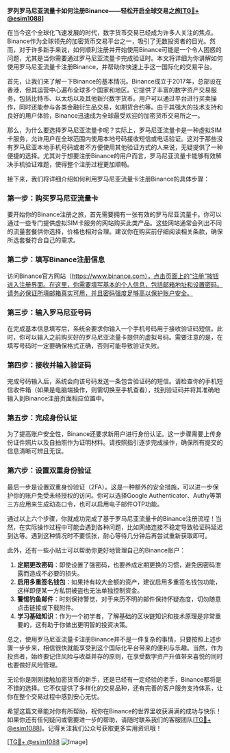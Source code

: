 **罗列罗马尼亚流量卡如何注册Binance——轻松开启全球交易之旅[[TG💪+ @esim1088](https://t.me/s/esim1088)]**

在当今这个全球化飞速发展的时代，数字货币交易已经成为许多人关注的焦点。Binance作为全球领先的加密货币交易平台之一，吸引了无数投资者的目光。然而，对于许多新手来说，如何顺利注册并开始使用Binance可能是一个令人困惑的问题，尤其是当你需要通过罗马尼亚流量卡完成验证时。本文将详细为你讲解如何使用罗马尼亚流量卡注册Binance，并帮助你快速上手这一国际化的交易平台。

首先，让我们来了解一下Binance的基本情况。Binance成立于2017年，总部设在香港，但其运营中心遍布全球多个国家和地区。它提供了丰富的数字资产交易服务，包括比特币、以太坊以及其他新兴数字货币。用户可以通过平台进行买卖操作，同时还能参与各类金融衍生品交易，如期货合约等。由于其强大的技术支持和良好的用户体验，Binance迅速成为全球最受欢迎的加密货币交易所之一。

那么，为什么要选择罗马尼亚流量卡呢？实际上，罗马尼亚流量卡是一种虚拟SIM卡服务，允许用户在全球范围内使用本地号码接收短信或电话验证。这对于那些没有罗马尼亚本地手机号码或者不方便使用其他验证方式的人来说，无疑提供了一种便捷的选择。尤其对于想要注册Binance的用户而言，罗马尼亚流量卡能够有效解决手机验证难题，使得整个注册过程更加顺畅。

接下来，我们将详细介绍如何利用罗马尼亚流量卡注册Binance的具体步骤：

### 第一步：购买罗马尼亚流量卡

要开始你的Binance注册之旅，首先需要拥有一张有效的罗马尼亚流量卡。你可以通过一些专门提供虚拟SIM卡服务的网站购买此类产品。这些网站通常会列出不同的流量套餐供你选择，价格也相对合理。建议你在购买前仔细阅读相关条款，确保所选套餐符合自己的需求。

### 第二步：填写Binance注册信息

访问Binance官方网站（https://www.binance.com），点击页面上的“注册”按钮进入注册界面。在这里，你需要填写基本的个人信息，包括邮箱地址和设置密码。请务必保证所填邮箱真实可用，并且密码强度足够高以保护账户安全。

### 第三步：输入罗马尼亚号码

在完成基本信息填写后，系统会要求你输入一个手机号码用于接收验证码短信。此时，你可以输入之前购买好的罗马尼亚流量卡提供的虚拟号码。需要注意的是，在填写号码时一定要确保格式正确，否则可能导致验证失败。

### 第四步：接收并输入验证码

完成号码输入后，系统会向该号码发送一条包含验证码的短信。请检查你的手机短信收件箱（如果是电脑端操作，则需切换至手机查看），找到验证码并将其准确地输入到Binance注册页面相应位置中。

### 第五步：完成身份认证

为了提高账户安全性，Binance还要求新用户进行身份认证。这一步骤需要上传身份证件照片以及自拍照作为证明材料。请按照指引逐步完成操作，确保所有提交的信息清晰可辨且无误。

### 第六步：设置双重身份验证

最后一步是设置双重身份验证（2FA）。这是一种额外的安全措施，可以进一步保护你的账户免受未经授权的访问。你可以选择Google Authenticator、Authy等第三方应用来生成动态口令，也可以启用电子邮件OTP功能。

通过以上六个步骤，你就成功完成了基于罗马尼亚流量卡的Binance注册流程！当然，在实际操作过程中可能会遇到各种问题，比如网络连接不稳定导致验证码延迟到达等。遇到这种情况时不要慌张，耐心等待几分钟后再尝试重新获取即可。

此外，还有一些小贴士可以帮助你更好地管理自己的Binance账户：

1. **定期更改密码**：即使设置了强密码，也要养成定期更换的习惯，避免因密码泄露而造成不必要的损失。
2. **启用多重签名钱包**：如果持有较大金额的资产，建议启用多重签名钱包功能，这样即便某一方私钥被盗也无法单独控制资金。
3. **警惕钓鱼邮件**：时刻保持警觉，对于来历不明的邮件保持怀疑态度，切勿随意点击链接或下载附件。
4. **学习基础知识**：作为一个初学者，了解基础的区块链知识和技术原理是非常重要的，这有助于你做出更明智的投资决策。

总之，使用罗马尼亚流量卡注册Binance并不是一件复杂的事情，只要按照上述步骤一步步来，相信很快就能享受到这个国际化平台带来的便利与乐趣。当然，作为投资者，始终要记住风险与收益并存的原则，在享受数字资产升值带来喜悦的同时也要做好风险管理。

无论你是刚刚接触加密货币的新手，还是已经有一定经验的老手，Binance都将是不错的选择。它不仅提供了多样化的交易品种，还有完善的客户服务支持体系，让你在整个交易过程中感到安心无忧。

希望这篇文章能对你有所帮助，祝你在Binance的世界里收获满满的成功与快乐！如果你还有任何疑问或需要进一步的帮助，请随时联系我们的客服团队[[TG💪+ @esim1088](https://t.me/s/esim1088)]。记得关注我们公众号获取更多实用资讯哦！

[[TG💪+ @esim1088](https://t.me/s/esim1088) ![Image](https://i.postimg.cc/4NQfJmqS/Snipaste-2025-05-13-00-14-12.png)]